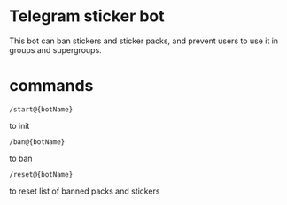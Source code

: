 # Telegram sticker bot

This bot can ban stickers and sticker packs, and prevent users to use it in groups and supergroups.

# commands

```
/start@{botName}
```
to init

```
/ban@{botName}
```
to ban

```
/reset@{botName}
```
to reset list of banned packs and stickers


